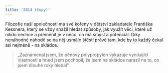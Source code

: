 ```yaml
---
title: '2014 (Copy)'
---
```


Filozofie naší společnosti má své kořeny v dětství zakladatele Františka Kessnera, který se vždy snažil hledat způsoby, jak využít věci, které už nikdo nechce a přeměnit je v něco, co má smysl a potenciál.
Díky nenáhodné náhodě se na něj usmálo štěstí právě tam, kde by to každý čekal asi nejméně - na skládce.
> „Zaznamenal jsem, že pěnový polypropylen vykazuje vynikající vlastnosti a hned jsem pochopil, že jsem na skládce narazil na to, co jsem dlouhé roky hledal"